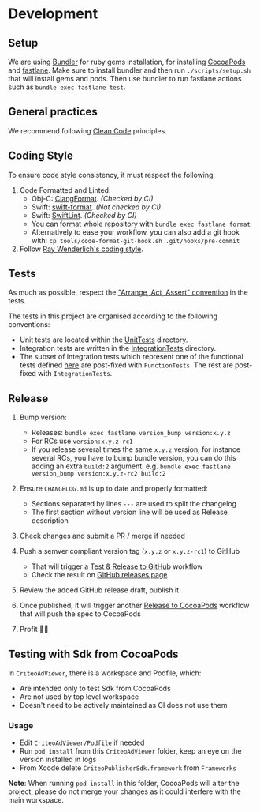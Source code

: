 # Development

## Setup
We are using [Bundler](https://bundler.io) for ruby gems installation, for installing
[CocoaPods](https://cocoapods.org) and [fastlane](https://fastlane.tools).
Make sure to install bundler and then run `./scripts/setup.sh` that will install gems and pods.
Then use bundler to run fastlane actions such as `bundle exec fastlane test`.

## General practices
We recommend following [Clean Code](https://gist.github.com/wojteklu/73c6914cc446146b8b533c0988cf8d29) principles.

## Coding Style
To ensure code style consistency, it must respect the following:
1. Code Formatted and Linted:
    - Obj-C: [ClangFormat](https://clang.llvm.org/docs/ClangFormat.html). _(Checked by CI)_
    - Swift: [swift-format](https://github.com/apple/swift-format). _(Not checked by CI)_
    - Swift: [SwiftLint](https://github.com/realm/SwiftLint). _(Checked by CI)_
    - You can format whole repository with `bundle exec fastlane format`
    - Alternatively to ease your workflow, you can also add a git hook with:
      `cp tools/code-format-git-hook.sh .git/hooks/pre-commit`
2. Follow [Ray Wenderlich's coding style](https://github.com/raywenderlich/objective-c-style-guide).

## Tests

As much as possible, respect the ["Arrange, Act, Assert" convention](http://wiki.c2.com/?ArrangeActAssert) in the tests.

The tests in this project are organised according to the following conventions:
- Unit tests are located within the [UnitTests](CriteoPublisherSdk/Tests/UnitTests) directory.
- Integration tests are written in the [IntegrationTests](CriteoPublisherSdk/Tests/IntegrationTests) directory.
- The subset of integration tests which represent one of the functional tests defined [here](https://go.crto.in/publisher-sdk-functional-tests)
 are post-fixed with `FunctionTests`. The rest are post-fixed with `IntegrationTests`.

## Release

1. Bump version:
    - Releases: `bundle exec fastlane version_bump version:x.y.z`
    - For RCs use `version:x.y.z-rc1`
    - If you release several times the same `x.y.z` version, for instance several RCs, you have to
    bump bundle version, you can do this adding an extra `build:2` argument.
    e.g. `bundle exec fastlane version_bump version:x.y.z-rc2 build:2`
   
2. Ensure `CHANGELOG.md` is up to date and properly formatted:
    - Sections separated by lines `---` are used to split the changelog
    - The first section without version line will be used as Release description 
3. Check changes and submit a PR / merge if needed
4. Push a semver compliant version tag (`x.y.z` or `x.y.z-rc1`) to GitHub
    - That will trigger a [Test & Release to GitHub][ga-release-github] workflow
    - Check the result on [GitHub releases page][github-release]
5. Review the added GitHub release draft, publish it
6. Once published, it will trigger another [Release to CocoaPods][ga-release-cocoapods] workflow
that will push the spec to CocoaPods
7. Profit 🚀🥳

## Testing with Sdk from CocoaPods
In `CriteoAdViewer`, there is a workspace and Podfile, which:
- Are intended only to test Sdk from CocoaPods
- Are not used by top level workspace
- Doesn't need to be actively maintained as CI does not use them

### Usage
- Edit `CriteoAdViewer/Podfile` if needed
- Run `pod install` from this `CriteoAdViewer` folder, keep an eye on the version installed in logs
- From Xcode delete `CriteoPublisherSdk.framework` from `Frameworks`

**Note**: When running `pod install` in this folder, CocoaPods will alter the
          project, please do not merge your changes as it could interfere with
          the main workspace.

[github-release]: http://github.com/criteo/ios-publisher-sdk/releases
[ga-release-github]: https://github.com/criteo/ios-publisher-sdk/actions?query=workflow%3A%22Test+%26+Release+on+GitHub%22
[ga-release-cocoapods]: https://github.com/criteo/ios-publisher-sdk/actions?query=workflow%3A%22Release+on+CocoaPods%22
